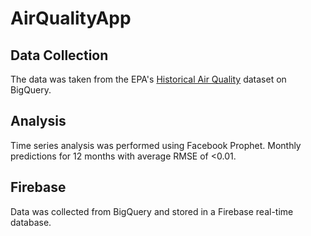 # AirQualityApp

## Data Collection

The data was taken from the EPA's [Historical Air Quality](https://console.cloud.google.com/marketplace/details/epa/historical-air-quality?filter=category:climate&project=wide-ceiling-334016) dataset on BigQuery. 

## Analysis

Time series analysis was performed using Facebook Prophet. Monthly predictions for 12 months with average RMSE of <0.01. 

## Firebase

Data was collected from BigQuery and stored in a Firebase real-time database. 
